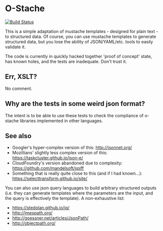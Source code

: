 # O-Stache

[![Build Status](https://travis-ci.org/wryun/ostache.svg?branch=master)](https://travis-ci.org/wryun/ostache)

This is a simple adaptation of mustache templates - designed for plain text - to
structured data. Of course, you can use mustache templates to generate structured
data, but you lose the ability of JSON/YAML/etc. tools to easily validate it.

The code is currently in quickly hacked together 'proof of concept' state, has
known holes, and the tests are inadequate. Don't trust it.

## Err, XSLT?

No comment.

## Why are the tests in some weird json format?

The intent is to be able to use these tests to check the compliance of o-stache
libraries implemented in other languages.

## See also

- Googler's hyper-complex version of this: http://jsonnet.org/
- Mozillians' slightly less complex version of this: https://taskcluster.github.io/json-e/
- CloudFoundry's version abandoned due to complexity: https://github.com/mandelsoft/spiff
- Something that is really quite close to this (and if I had known...): https://selecttransform.github.io/site/

You can also use json query languages to build arbitrary structured outputs (i.e. they
can generate templates where the parameters are the input, and the query is effectively
the template). A non-exhaustive list:

- https://stedolan.github.io/jq/
- http://jmespath.org/
- http://goessner.net/articles/JsonPath/
- http://objectpath.org/


